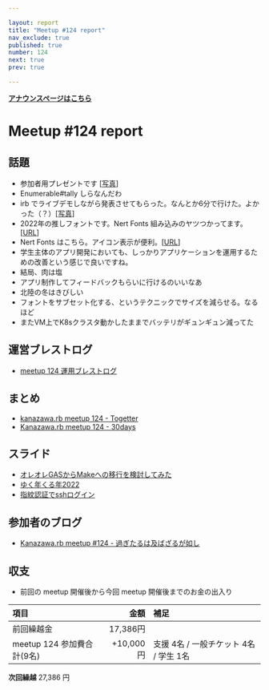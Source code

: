 ```yaml
---

layout: report
title: "Meetup #124 report"
nav_exclude: true
published: true
number: 124
next: true
prev: true

---
```


<div style="text-align: left;"><a href="/124"><strong>アナウンスページはこちら</strong></a></div>

# Meetup #124 report

## 話題

* 参加者用プレゼントです [[写真](https://twitter.com/satoru_takeuchi/status/1603964190531940352)]
* Enumerable#tally しらなんだわ
* irb でライブデモしながら発表させてもらった。なんとか6分で行けた。よかった（？）[[写真](https://twitter.com/kiyohara/status/1603977144102981633)]
* 2022年の推しフォントです。Nert Fonts 組み込みのヤツつかってます。[[URL](https://github.com/yuru7/HackGen)]
* Nert Fonts はこちら。アイコン表示が便利。[[URL](https://www.nerdfonts.com/)]
* 学生主体のアプリ開発においても、しっかりアプリケーションを運用するための改善という感じで良いですね。
* 結局、肉は塩
* アプリ制作してフィードバックもらいに行けるのいいなあ
* 北陸の冬はきびしい
* フォントをサブセット化する、というテクニックでサイズを減らせる。なるほど
* またVM上でK8sクラスタ動かしたままでバッテリがギュンギュン減ってた

## 運営ブレストログ

* [meetup 124 運用ブレストログ](https://github.com/kanazawarb/meetup/wiki/meetup-124-%E9%81%8B%E7%94%A8%E3%83%96%E3%83%AC%E3%82%B9%E3%83%88%E3%83%AD%E3%82%B0)

## まとめ

* [kanazawa.rb meetup 124 - Togetter](https://togetter.com/li/2014204)
* [Kanazawa.rb meetup 124 - 30days](https://30d.jp/kzrb/114)


## スライド

* [オレオレGASからMakeへの移行を検討してみた](https://speakerdeck.com/cottondesu/considering-the-transition-from-ore-ore-gas-to-make)
* [ゆく年くる年2022](https://speakerdeck.com/sat/yukunian-kurunian-2022)
* [指紋認証でsshログイン](https://speakerdeck.com/izawa/zhi-wen-ren-zheng-desshroguin)

## 参加者のブログ

* [Kanazawa\.rb meetup \#124 \- 過ぎたるは及ばざるが如し](https://cotton-desu.hatenablog.com/entry/2022/12/22/130000)

## 収支

* 前回の meetup 開催後から今回 meetup 開催後までのお金の出入り

|項目                           |金額         |補足                                               |
|:------------------------------|------------:|:--------------------------------------------------|
| 前回繰越金                    |    17,386円 |                                                   |
| meetup 124 参加費合計(9名)    |   +10,000円 | 支援 4名 / 一般チケット 4名 / 学生 1名                   |


**次回繰越**  27,386 円

